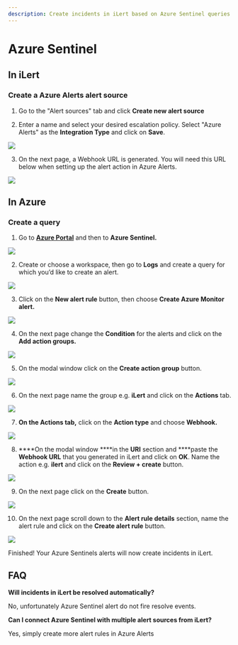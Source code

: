 ```yaml
---
description: Create incidents in iLert based on Azure Sentinel queries.
---
```


# Azure Sentinel

## In iLert <a id="in-ilert"></a>

### Create a Azure Alerts alert source <a id="create-alert-source"></a>

1. Go to the "Alert sources" tab and click **Create new alert source**

2. Enter a name and select your desired escalation policy. Select "Azure Alerts" as the **Integration Type** and click on **Save**.

![](../../.gitbook/assets/ilert%20%2835%29.png)

3. On the next page, a Webhook URL is generated. You will need this URL below when setting up the alert action in Azure Alerts.

![](../../.gitbook/assets/ilert%20%2834%29.png)

## In Azure <a id="in-splunk"></a>

### Create a query <a id="create-action-sequences"></a>

1. Go to [**Azure Portal**](https://portal.azure.com) and then to **Azure Sentinel.** 

![](../../.gitbook/assets/home_-_microsoft_azure%20%281%29.png)

2. Create or choose a workspace, then go to **Logs** and create a query for which you’d like to create an alert.

![](../../.gitbook/assets/azure_sentinel_-_microsoft_azure.png)

3. Click on the **New alert rule** button, then choose **Create Azure Monitor alert.**

![](../../.gitbook/assets/azure_sentinel_-_microsoft_azure%20%281%29.png)

4. On the next page change the **Condition** for the alerts and click on the **Add action groups.**

![](../../.gitbook/assets/create_alert_rule_-_microsoft_azure%20%282%29.png)

5. On the modal window click on the **Create action group** button.

![](../../.gitbook/assets/select_an_action_group_to_attach_to_this_alert_rule_-_microsoft_azure%20%281%29.png)

6. On the next page name the group e.g. **iLert** and click on the **Actions** tab.

![](../../.gitbook/assets/create_action_group_-_microsoft_azure.png)

7. ****On the **Actions** tab**,** click on the **Action type** and choose **Webhook.**

![](../../.gitbook/assets/create_action_group_-_microsoft_azure%20%282%29.png)

8. ****On the modal window ****in the **URI** section and ****paste the **Webhook URL** that you generated in iLert and click on **OK**. Name the action e.g. **ilert** and click on the **Review + create** button.

![](../../.gitbook/assets/webhook_-_microsoft_azure.png)

9. On the next page click on the **Create** button.

![](../../.gitbook/assets/create_action_group_-_microsoft_azure%20%284%29.png)

10. On the next page scroll down to the **Alert rule details** section, name the alert rule and click on the **Create alert rule** button.

![](../../.gitbook/assets/create_alert_rule_-_microsoft_azure.png)

Finished! Your Azure Sentinels alerts will now create incidents in iLert.

## FAQ <a id="faq"></a>

**Will incidents in iLert be resolved automatically?**

No, unfortunately Azure Sentinel alert do not fire resolve events.

**Can I connect Azure Sentinel with multiple alert sources from iLert?**

Yes, simply create more alert rules in Azure Alerts

